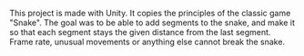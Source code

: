 This project is made with Unity. It copies the principles of the classic game "Snake". The goal was to be able to add segments to the snake, and make it so that each segment stays the given distance from the last segment. Frame rate, unusual movements or anything else cannot break the snake.
